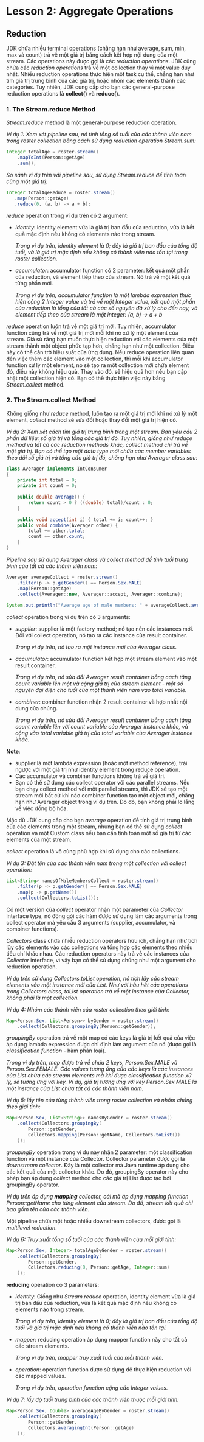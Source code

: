 # Lesson 2: Aggregate Operations

## Reduction

JDK chứa nhiều terminal operations (chẳng hạn như average, sum, min, max và count) trả về một giá trị bằng cách kết hợp nội dung của một stream. Các operations này được gọi là các *reduction operations*. JDK cũng chứa các *reduction operations* trả về một collection thay vì một value duy nhất. Nhiều reduction operations thực hiện một task cụ thể, chẳng hạn như tìm giá trị trung bình của các giá trị, hoặc nhóm các elements thành các categories. Tuy nhiên, JDK cung cấp cho bạn các general-purpose reduction operations là **collect()** và **reduce()**.


### 1. The Stream.reduce Method

*Stream.reduce* method là một general-purpose reduction operation.

*Ví dụ 1: Xem xét pipeline sau, nó tính tổng số tuổi của các thành viên nam trong roster collection bằng cách sử dụng reduction operation Stream.sum:*

```java
Integer totalAge = roster.stream()
    .mapToInt(Person::getAge)
    .sum();
```

*So sánh ví dụ trên với pipeline sau, sử dụng Stream.reduce để tính toán cùng một giá trị:*

```java
Integer totalAgeReduce = roster.stream()
   .map(Person::getAge)
   .reduce(0, (a, b) -> a + b);
```

*reduce* operation trong ví dụ trên có 2 argument:

- *identity*: identity element vừa là giá trị ban đầu của reduction, vừa là kết quả mặc định nếu không có elements nào trong stream.  

    *Trong ví dụ trên, identity element là 0; đây là giá trị ban đầu của tổng độ tuổi, và là giá trị mặc định nếu không có thành viên nào tồn tại trong roster collection.*  

- *accumulator*: accumulator function có 2 parameter: kết quả một phần của reduction, và element tiếp theo của stream. Nó trả về một kết quả từng phần mới.  

    *Trong ví dụ trên, accumulator function là một lambda expression thực hiện cộng 2 Integer value và trả về một Integer value, kết quả một phần của reduction là tổng của tất cả các số nguyên đã xử lý cho đến nay, và element tiếp theo của stream là một integer: (a, b) -> a + b*

*reduce* operation luôn trả về một giá trị mới. Tuy nhiên, accumulator function cũng trả về một giá trị mới mỗi khi nó xử lý một element của stream. Giả sử rằng bạn muốn thực hiện reduction với các elements của một stream thành một object phức tạp hơn, chẳng hạn như một collection. Điều này có thể cản trở hiệu suất của ứng dụng. Nếu reduce operation liên quan đến việc thêm các element vào một collection, thì mỗi khi accumulator function xử lý một element, nó sẽ tạo ra một collection mới chứa element đó, điều này không hiệu quả. Thay vào đó, sẽ hiệu quả hơn nếu bạn cập nhật một collection hiện có. Bạn có thể thực hiện việc này bằng *Stream.collect* method.


### 2. The Stream.collect Method

Không giống như *reduce* method, luôn tạo ra một giá trị mới khi nó xử lý một element, *collect* method sẽ sửa đổi hoặc thay đổi một giá trị hiện có.

*Ví dụ 2: Xem xét cách tìm giá trị trung bình trong một stream. Bạn yêu cầu 2 phần dữ liệu: số giá trị và tổng các giá trị đó. Tuy nhiên, giống như reduce method và tất cả các reduction methods khác, collect method chỉ trả về một giá trị. Bạn có thể tạo một data type mới chứa các member variables theo dõi số giá trị và tổng các giá trị đó, chẳng hạn như Averager class sau:*

```java
class Averager implements IntConsumer
{
    private int total = 0;
    private int count = 0;
        
    public double average() {
        return count > 0 ? ((double) total)/count : 0;
    }
        
    public void accept(int i) { total += i; count++; }
    public void combine(Averager other) {
        total += other.total;
        count += other.count;
    }
}
```

*Pipeline sau sử dụng Averager class và collect method để tính tuổi trung bình của tất cả các thành viên nam:*

```java
Averager averageCollect = roster.stream()
    .filter(p -> p.getGender() == Person.Sex.MALE)
    .map(Person::getAge)
    .collect(Averager::new, Averager::accept, Averager::combine);
                   
System.out.println("Average age of male members: " + averageCollect.average());
```

*collect* operation trong ví dụ trên có 3 arguments:

- *supplier*: supplier là một factory method; nó tạo nên các instances mới. Đối với collect operation, nó tạo ra các instance của result container.  

    *Trong ví dụ trên, nó tạo ra một instance mới của Averager class.*  

- *accumulator*: accumulator function kết hợp một stream element vào một result container.  
    
    *Trong ví dụ trên, nó sửa đổi Averager result container bằng cách tăng count variable lên một và cộng giá trị của stream element - một số nguyên đại diện cho tuổi của một thành viên nam vào total variable.*  

- *combiner*: combiner function nhận 2 result container và hợp nhất nội dung của chúng.  

    *Trong ví dụ trên, nó sửa đổi Averager result container bằng cách tăng count variable lên với count variable của Averager instance khác, và cộng vào total variable giá trị của total variable của Averager instance khác.* 

**Note**:

- supplier là một lambda expression (hoặc một method reference), trái ngược với một giá trị như identity element trong reduce operation.  
- Các accumulator và combiner functions không trả về giá trị.  
- Bạn có thể sử dụng các collect operator với các parallel streams. Nếu bạn chạy collect method với một parallel streams, thì JDK sẽ tạo một stream mới bất cứ khi nào combiner function tạo một object mới, chẳng hạn như Averager object trong ví dụ trên. Do đó, bạn không phải lo lắng về việc đồng bộ hóa.

Mặc dù JDK cung cấp cho bạn *average* operation để tính giá trị trung bình của các elements trong một stream, nhưng bạn có thể sử dụng *collect* operation và một Custom class nếu bạn cần tính toán một số giá trị từ các elements của một stream.

*collect* operation là vô cùng phù hợp khi sử dụng cho các collections. 

*Ví dụ 3: Đặt tên của các thành viên nam trong một collection với collect operation:*

```java
List<String> namesOfMaleMembersCollect = roster.stream()
    .filter(p -> p.getGender() == Person.Sex.MALE)
    .map(p -> p.getName())
    .collect(Collectors.toList());
```

Có một version của *collect* operator nhận một parameter của *Collector* interface type, nó đóng gói các hàm được sử dụng làm các arguments trong collect operator mà yêu cầu 3 arguments (supplier, accumulator, và combiner functions).

*Collectors* class chứa nhiều reduction operators hữu ích, chẳng hạn như tích lũy các elements vào các collections và tổng hợp các elements theo nhiều tiêu chí khác nhau. Các reduction operators này trả về các instances của *Collector* interface, vì vậy bạn có thể sử dụng chúng như một argument cho reduction operation.

*Ví dụ trên sử dụng Collectors.toList operation, nó tích lũy các stream elements vào một instance mới của List. Như với hầu hết các operations trong Collectors class, toList operation trả về một instance của Collector, không phải là một collection.*

*Ví dụ 4: Nhóm các thành viên của roster collection theo giới tính:*

```java
Map<Person.Sex, List<Person>> byGender = roster.stream()
    .collect(Collectors.groupingBy(Person::getGender));
```

*groupingBy* operation trả về một map có các keys là giá trị kết quả của việc áp dụng lambda expression được chỉ định làm argument của nó (được gọi là *classification function* - hàm phân loại). 

*Trong ví dụ trên, map được trả về chứa 2 keys, Person.Sex.MALE và Person.Sex.FEMALE. Các values tương ứng của các keys là các instances của List chứa các stream elements mà khi được classification function xử lý, sẽ tương ứng với key. Ví dụ, giá trị tương ứng với key Person.Sex.MALE là một instance của List chứa tất cả các thành viên nam.*

*Ví dụ 5: lấy tên của từng thành viên trong roster collection và nhóm chúng theo giới tính:*

```java
Map<Person.Sex, List<String>> namesByGender = roster.stream()
    .collect(Collectors.groupingBy(
        Person::getGender,                      
        Collectors.mapping(Person::getName, Collectors.toList())
    ));
```

*groupingBy* operation trong ví dụ này nhận 2 parameter: một classification function và một instance của Collector. Collector parameter được gọi là *downstream collector*. Đây là một collector mà Java runtime áp dụng cho các kết quả của một collector khác. Do đó, groupingBy operator này cho phép bạn áp dụng *collect* method cho các giá trị List được tạo bởi groupingBy operator. 

*Ví dụ trên áp dụng **mapping** collector, cái mà áp dụng mapping function Person::getName cho từng element của stream. Do đó, stream kết quả chỉ bao gồm tên của các thành viên.*

Một pipeline chứa một hoặc nhiều downstream collectors, được gọi là *multilevel reduction*.

*Ví dụ 6: Truy xuất tổng số tuổi của các thành viên của mỗi giới tính:*

```java
Map<Person.Sex, Integer> totalAgeByGender = roster.stream()
    .collect(Collectors.groupingBy(
        Person::getGender,                      
        Collectors.reducing(0, Person::getAge, Integer::sum)
    ));
```

**reducing** operation có 3 parameters:

- *identity*: Giống như *Stream.reduce* operation, identity element vừa là giá trị ban đầu của reduction, vừa là kết quả mặc định nếu không có elements nào trong stream.  

    *Trong ví dụ trên, identity element là 0; đây là giá trị ban đầu của tổng độ tuổi và giá trị mặc định nếu không có thành viên nào tồn tại.*  

- *mapper*: reducing operation áp dụng mapper function này cho tất cả các stream elements.  

    *Trong ví dụ trên, mapper truy xuất tuổi của mỗi thành viên.*  

- *operation*: operation function được sử dụng để thực hiện reduction với các mapped values.  
    
    *Trong ví dụ trên, operation function cộng các Integer values.*  

*Ví dụ 7: lấy độ tuổi trung bình của các thành viên thuộc mỗi giới tính:*

```java
Map<Person.Sex, Double> averageAgeByGender = roster.stream()
    .collect(Collectors.groupingBy(
        Person::getGender,                      
        Collectors.averagingInt(Person::getAge)
    ));
```